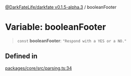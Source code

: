 [@DarkFateLife/darkfate v0.1.5-alpha.3](../index.md) / booleanFooter

# Variable: booleanFooter

> `const` **booleanFooter**: `"Respond with a YES or a NO."`

## Defined in

[packages/core/src/parsing.ts:34](https://github.com/monilpat/darkfate/blob/main/packages/core/src/parsing.ts#L34)
